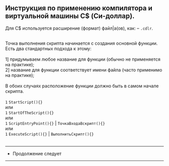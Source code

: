 Инструкция по применению компилятора и виртуальной машины C$ (Си-доллар).
-
Для C$ используется расширение (формат) файл|а(ов), как: – `.cdlr`.<br><br>

Точка выполнения скрипта начинается с создания основной функции. Есть два стандартных подхода к этому:<br>
<br>
1] придумываем любое название для функции (обычно не применяется на практике);<br>
2] название для функции соответствует имени файла (часто применимо на практике);<br>
<br>
В обоих случаях расположение функции должно быть в самом начале скрипта.<br>
<br>
```1``` ``` StartScript(){} ``` <br>
или <br>
```1``` ``` StartOfTheScript(){} ``` <br>
или <br>
```1``` ``` ScriptEntryPoint(){} ``` | ``` ТочкаВходаВскрипт(){} ``` <br>
или <br>
```1``` ``` ExecuteScript(){} ``` | ``` ВыполнитьСкрипт(){} ``` <br>
<br>

---------------------
* Продолжение следует
---------------------

